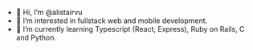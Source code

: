 - 👋 Hi, I’m @alistairvu
- 👀 I’m interested in fullstack web and mobile development.
- 🌱 I’m currently learning Typescript (React, Express), Ruby on Rails, C and Python.

<!---
alistairvu/alistairvu is a ✨ special ✨ repository because its `README.md` (this file) appears on your GitHub profile.
You can click the Preview link to take a look at your changes.
--->
